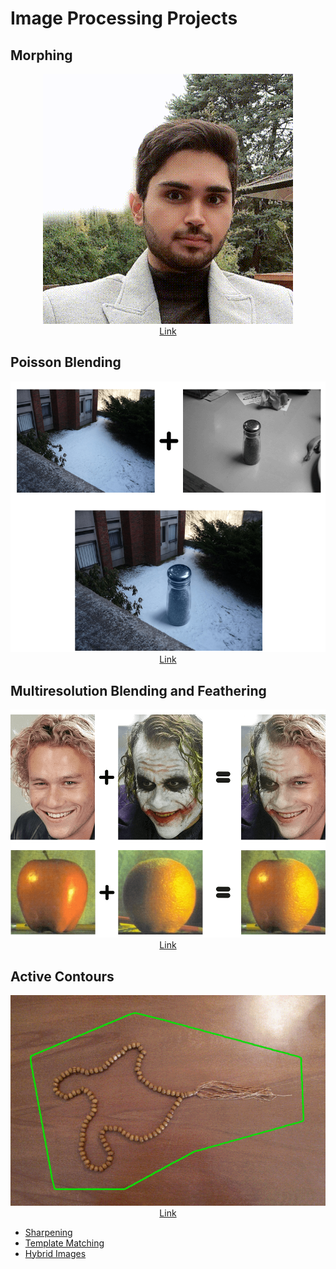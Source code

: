 # Image Processing Projects

## Morphing
<div align='center'>
    <div><img src='./images/morphing.gif'/></div>
    <a href='/src/Morphing.ipynb'>Link</a>
</div>

## Poisson Blending
<div align='center'>
    <div><img src='./images/Poisson_Blending.png'/></div>
    <a href='/src/Poisson_Blending.ipynb'>Link</a>
</div>

## Multiresolution Blending and Feathering
<div align='center'>
    <div><img src='./images/Multiresolution_Blending_and_Feathering.png'/></div>
    <a href='/src/Multiresolution_Blending_and_Feathering.ipynb'>Link</a>
</div>

## Active Contours
<div align='center'>
    <div><img src='./images/Active_Contours.gif'/></div>
    <a href='/src/Active_Contours.ipynb'>Link</a>
</div>

- [Sharpening](/src/Sharpening.ipynb)
- [Template Matching](/src/Template_Matching.ipynb)
- [Hybrid Images](/src/Hybrid_Images.ipynb)
